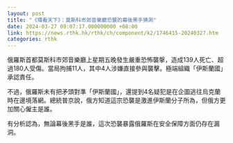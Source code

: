 ```yaml
---
layout: post
title: "《環看天下》：莫斯科市郊音樂廳恐襲的幕後黑手猜測"
date: 2024-03-27 09:07:17.000000000 +08:00
link: https://news.rthk.hk/rthk/ch/component/k2/1746415-20240327.htm
categories: rthk
---
```


俄羅斯首都莫斯科市郊音樂廳上星期五晚發生嚴重恐怖襲搫，造成139人死亡、超過180人受傷。當局拘捕11人，其中4人涉嫌直接參與襲擊。極端組織「伊斯蘭國」承認責任。

不過，俄羅斯未有把矛頭對準「伊斯蘭國」，還提到4名疑犯是在企圖逃往烏克蘭時在邊境落網。總統普京說，俄方知道這宗恐襲是激進伊斯蘭分子所為，但俄方更加關心僱主是誰。

有分析認為，無論幕後黑手是誰，這次恐襲暴露俄羅斯在安全保障方面仍存在漏洞。
